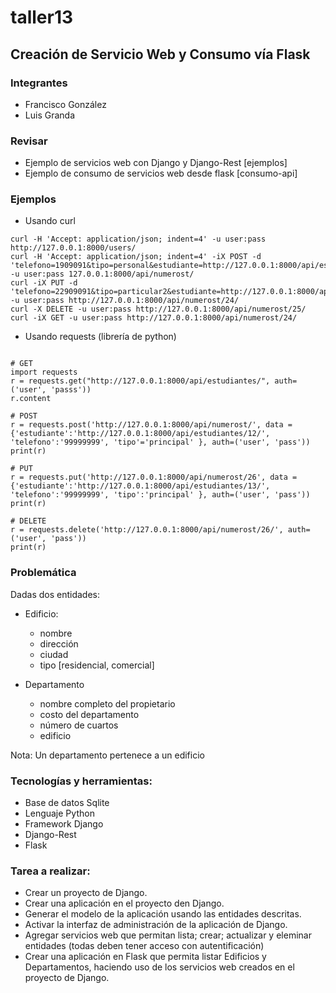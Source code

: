 # taller13

## Creación de Servicio Web y Consumo vía Flask

### Integrantes
- Francisco González
- Luis Granda

### Revisar
- Ejemplo de servicios web con Django y Django-Rest [ejemplos]
- Ejemplo de consumo de servicios web desde flask [consumo-api]

### Ejemplos
* Usando curl
```
curl -H 'Accept: application/json; indent=4' -u user:pass http://127.0.0.1:8000/users/
curl -H 'Accept: application/json; indent=4' -iX POST -d 'telefono=1909091&tipo=personal&estudiante=http://127.0.0.1:8000/api/estudiantes/4/' -u user:pass 127.0.0.1:8000/api/numerost/
curl -iX PUT -d 'telefono=22909091&tipo=particular2&estudiante=http://127.0.0.1:8000/api/estudiantes/13/' -u user:pass http://127.0.0.1:8000/api/numerost/24/
curl -X DELETE -u user:pass http://127.0.0.1:8000/api/numerost/25/
curl -iX GET -u user:pass http://127.0.0.1:8000/api/numerost/24/

```

* Usando requests (librería de python)

```

# GET
import requests
r = requests.get("http://127.0.0.1:8000/api/estudiantes/", auth=('user', 'passs'))
r.content

# POST
r = requests.post('http://127.0.0.1:8000/api/numerost/', data = {'estudiante':'http://127.0.0.1:8000/api/estudiantes/12/', 'telefono':'99999999', 'tipo'='principal' }, auth=('user', 'pass'))
print(r)

# PUT
r = requests.put('http://127.0.0.1:8000/api/numerost/26', data = {'estudiante':'http://127.0.0.1:8000/api/estudiantes/13/', 'telefono':'99999999', 'tipo':'principal' }, auth=('user', 'pass'))
print(r)

# DELETE
r = requests.delete('http://127.0.0.1:8000/api/numerost/26/', auth=('user', 'pass'))
print(r)
```


### Problemática

Dadas dos entidades:

* Edificio:
	* nombre
	* dirección
	* ciudad
	* tipo [residencial, comercial]

* Departamento
	* nombre completo del propietario
	* costo del departamento
	* número de cuartos
	* edificio

Nota: Un departamento pertenece a un edificio

### Tecnologías y herramientas:

- Base de datos Sqlite
- Lenguaje Python
- Framework Django
- Django-Rest
- Flask


### Tarea a realizar:

- Crear un proyecto de Django.
- Crear una aplicación en el proyecto den Django.
- Generar el modelo de la aplicación usando las entidades descritas.
- Activar la interfaz de administración de la aplicación de Django.
- Agregar servicios web que permitan lista; crear; actualizar y eleminar entidades (todas deben tener acceso con autentificación)
- Crear una aplicación en Flask que permita listar Edificios y Departamentos, haciendo uso de los servicios web creados en el proyecto de Django.
